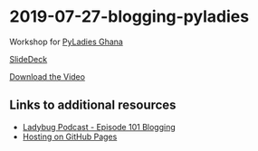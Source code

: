 # 2019-07-27-blogging-pyladies

Workshop for [PyLadies Ghana](https://twitter.com/pyladiesghana)

[SlideDeck](2019-07-pyladies_ghana.pdf)

[Download the Video](https://www.dropbox.com/s/zk4uco6e1vpurkp/pyladies-ghana-tech-blogging-replay-2019-07-27.mp4?dl=0)

## Links to additional resources

- [Ladybug Podcast - Episode 101 Blogging](https://ladybug.dev/episode/blogging-101/)
- [Hosting on GitHub Pages]()
